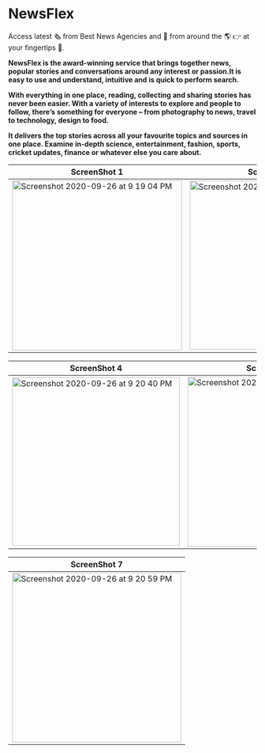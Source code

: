 # NewsFlex
Access latest 🗞 from Best News Agencies and 📰 from around the 🌎 👉 at your fingertips 🎉.

**NewsFlex is the award-winning service that brings together news, popular stories and conversations around any interest or passion.It is easy to use and understand, intuitive and is quick to perform search.**

**With everything in one place, reading, collecting and sharing stories has never been easier. With a variety of interests to explore and people to follow, there’s something for everyone – from photography to news, travel to technology, design to food.**

**It delivers the top stories across all your favourite topics and sources in one place. Examine in-depth science, entertainment, fashion, sports, cricket updates, finance or whatever else you care about.**

| **ScreenShot 1**  | **ScreenShot 2** | **ScreenShot 3** |
| ------------- | ------------- | ------------- |
| <img width="344" alt="Screenshot 2020-09-26 at 9 19 04 PM" src="https://user-images.githubusercontent.com/55451558/94344617-3c9fa580-003e-11eb-8eaf-d55b19bb6433.png"> | <img width="342" alt="Screenshot 2020-09-26 at 9 19 58 PM" src="https://user-images.githubusercontent.com/55451558/94344672-82f50480-003e-11eb-9178-a798f0354517.png"> | <img width="342" alt="Screenshot 2020-09-26 at 9 20 23 PM" src="https://user-images.githubusercontent.com/55451558/94344637-50e3a280-003e-11eb-9dd6-a0a59efcd54e.png"> |



| **ScreenShot 4**  | **ScreenShot 5** | **ScreenShot 6** |
| ------------- | ------------- | ------------- |
| <img width="340" alt="Screenshot 2020-09-26 at 9 20 40 PM" src="https://user-images.githubusercontent.com/55451558/94344642-56d98380-003e-11eb-8c70-cbf0db7a72e3.png"> | <img width="344" alt="Screenshot 2020-09-26 at 9 19 23 PM" src="https://user-images.githubusercontent.com/55451558/94344651-5e009180-003e-11eb-83a9-fa527a265ddd.png"> | <img width="344" alt="Screenshot 2020-09-26 at 9 19 41 PM" src="https://user-images.githubusercontent.com/55451558/94344655-622caf00-003e-11eb-891b-134982048be0.png"> |

| **ScreenShot 7**  | 
| ------------- | 
| <img width="343" alt="Screenshot 2020-09-26 at 9 20 59 PM" src="https://user-images.githubusercontent.com/55451558/94344846-cc921f00-003f-11eb-8a7c-4dabaab09b9b.png">|  
